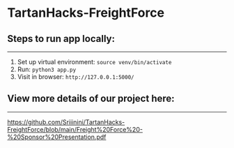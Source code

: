 # TartanHacks-FreightForce

## Steps to run app locally:
---
1. Set up virtual environment: `source venv/bin/activate`
3. Run: `python3 app.py`
4. Visit in browser: `http://127.0.0.1:5000/`

## View more details of our project here: 
---
https://github.com/Sriiinini/TartanHacks-FreightForce/blob/main/Freight%20Force%20-%20Sponsor%20Presentation.pdf 
